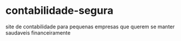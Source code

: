 # contabilidade-segura
site de contabilidade para pequenas empresas que querem se manter saudaveis financeiramente
